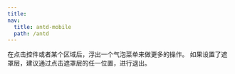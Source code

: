 ```yaml
---
title: 
nav:
  title: antd-mobile
  path: /antd
---
```


在点击控件或者某个区域后，浮出一个气泡菜单来做更多的操作。
如果设置了遮罩层，建议通过点击遮罩层的任一位置，进行退出。

<code src="./demos/basic.tsx" />

<API/>
